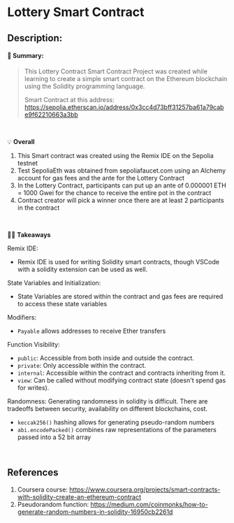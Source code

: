 # Lottery Smart Contract

## Description:

#### 📜 Summary:

> This Lottery Contract Smart Contract Project was created while learning to create a simple smart contract on the Ethereum blockchain using the Solidity programming language.
> 
> Smart Contract at this address: https://sepolia.etherscan.io/address/0x3cc4d73bff31257ba61a79cabe9f62210663a3bb
<br>

:bulb: **Overall**

 1. This Smart contract was created using the Remix IDE on the Sepolia testnet
 2. Test SepoliaEth was obtained from sepoliafaucet.com using an Alchemy account for gas fees and the ante for the Lottery Contract
 3. In the Lottery Contract, participants can put up an ante of 0.000001 ETH = 1000 Gwei for the chance to receive the entire pot in the contract
 4. Contract creator will pick a winner once there are at least 2 participants in the contract

<br>

👨‍🎓 **Takeaways**

Remix IDE:

 - Remix IDE is used for writing Solidity smart contracts, though VSCode with a solidity extension can be used as well.

State Variables and Initialization:

 - State Variables are stored within the contract and gas fees are required to access these state variables

 Modifiers: 
 - `Payable` allows addresses to receive Ether transfers

Function Visibility:

 - `public`: Accessible from both inside and outside the contract.
 - `private`: Only accessible within the contract.
 - `internal`: Accessible within the contract and contracts inheriting from it.
 - `view`: Can be called without modifying contract state (doesn't spend gas for writes).

 Randomness: Generating randomness in solidity is difficult. There are tradeoffs between security, availability on different blockchains, cost.

 - `keccak256()` hashing allows for generating pseudo-random numbers
 - `abi.encodePacked()` combines raw representations of the parameters passed into a 52 bit array
<br>

## References

1. Coursera course: https://www.coursera.org/projects/smart-contracts-with-solidity-create-an-ethereum-contract
2. Pseudorandom function: https://medium.com/coinmonks/how-to-generate-random-numbers-in-solidity-16950cb2261d
